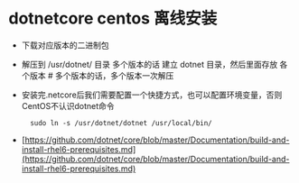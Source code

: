 # dotnetcore  centos 离线安装

* 下载对应版本的二进制包

* 解压到 /usr/dotnet/ 目录
多个版本的话 建立 dotnet 目录，然后里面存放 各个版本
        # 多个版本的话，多个版本一次解压
* 安装完.netcore后我们需要配置一个快捷方式，也可以配置环境变量，否则CentOS不认识dotnet命令

        sudo ln -s /usr/dotnet/dotnet /usr/local/bin/

* [https://github.com/dotnet/core/blob/master/Documentation/build-and-install-rhel6-prerequisites.md](https://github.com/dotnet/core/blob/master/Documentation/build-and-install-rhel6-prerequisites.md)